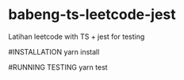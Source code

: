 # babeng-ts-leetcode-jest
Latihan leetcode with TS + jest for testing


#INSTALLATION
yarn install

#RUNNING TESTING
yarn test 